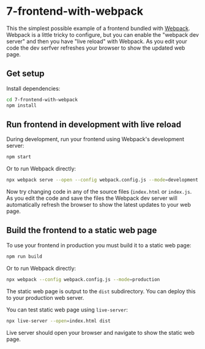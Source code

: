 # 7-frontend-with-webpack

This the simplest possible example of a frontend bundled with [Webpack](https://webpack.js.org/). Webpack is a little tricky to configure, but you can enable the "webpack dev server" and then you have "live reload" with Webpack. As you edit your code the dev serfver refreshes your browser to show the updated web page.

## Get setup

Install dependencies:

```bash
cd 7-frontend-with-webpack
npm install
```

## Run frontend in development with live reload

During development, run your frontend using Webpack's development server:

```bash
npm start
```

Or to run Webpack directly:

```bash
npx webpack serve --open --config webpack.config.js --mode=development
```

Now try changing code in any of the source files (`index.html` or `index.js`. As you edit the code and save the files the Webpack dev server will automatically refresh the browser to show the latest updates to your web page.

## Build the frontend to a static web page

To use your frontend in production you must build it to a static web page:

```bash
npm run build
```

Or to run Webpack directly:

```bash
npx webpack --config webpack.config.js --mode=production
```

The static web page is output to the `dist` subdirectory. You can deploy this to your production web server.

You can test static web page using `live-server`:

```bash
npx live-server --open=index.html dist
```

Live server should open your browser and navigate to show the static web page.



